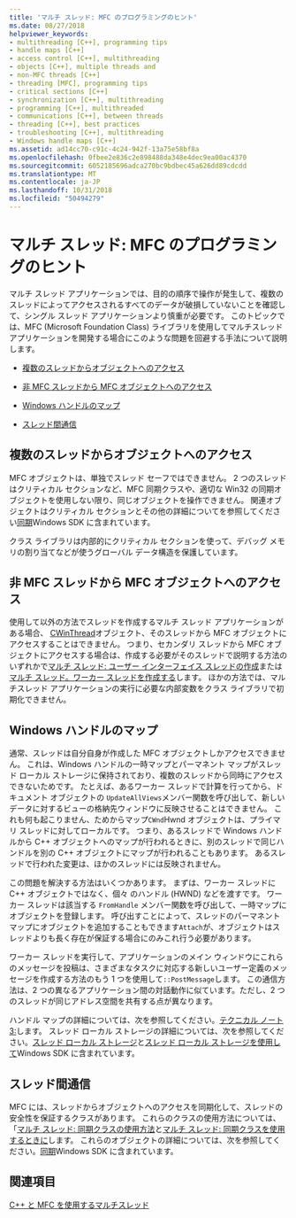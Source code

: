 ```yaml
---
title: 'マルチ スレッド: MFC のプログラミングのヒント'
ms.date: 08/27/2018
helpviewer_keywords:
- multithreading [C++], programming tips
- handle maps [C++]
- access control [C++], multithreading
- objects [C++], multiple threads and
- non-MFC threads [C++]
- threading [MFC], programming tips
- critical sections [C++]
- synchronization [C++], multithreading
- programming [C++], multithreaded
- communications [C++], between threads
- threading [C++], best practices
- troubleshooting [C++], multithreading
- Windows handle maps [C++]
ms.assetid: ad14cc70-c91c-4c24-942f-13a75e58bf8a
ms.openlocfilehash: 0fbee2e836c2e898488da348e4dec9ea00ac4370
ms.sourcegitcommit: 6052185696adca270bc9bdbec45a626dd89cdcdd
ms.translationtype: MT
ms.contentlocale: ja-JP
ms.lasthandoff: 10/31/2018
ms.locfileid: "50494279"
---
```

# <a name="multithreading-mfc-programming-tips"></a>マルチ スレッド: MFC のプログラミングのヒント

マルチ スレッド アプリケーションでは、目的の順序で操作が発生して、複数のスレッドによってアクセスされるすべてのデータが破損していないことを確認して、シングル スレッド アプリケーションより慎重が必要です。 このトピックでは、MFC (Microsoft Foundation Class) ライブラリを使用してマルチスレッド アプリケーションを開発する場合にこのような問題を回避する手法について説明します。

- [複数のスレッドからオブジェクトへのアクセス](#_core_accessing_objects_from_multiple_threads)

- [非 MFC スレッドから MFC オブジェクトへのアクセス](#_core_accessing_mfc_objects_from_non.2d.mfc_threads)

- [Windows ハンドルのマップ](#_core_windows_handle_maps)

- [スレッド間通信](#_core_communicating_between_threads)

##  <a name="_core_accessing_objects_from_multiple_threads"></a> 複数のスレッドからオブジェクトへのアクセス

MFC オブジェクトは、単独でスレッド セーフではできません。 2 つのスレッドはクリティカル セクションなど、MFC 同期クラスや、適切な Win32 の同期オブジェクトを使用しない限り、同じオブジェクトを操作できません。 関連オブジェクトはクリティカル セクションとその他の詳細についてを参照してください[同期](/windows/desktop/Sync/synchronization)Windows SDK に含まれています。

クラス ライブラリは内部的にクリティカル セクションを使って、デバッグ メモリの割り当てなどが使うグローバル データ構造を保護しています。

##  <a name="_core_accessing_mfc_objects_from_non.2d.mfc_threads"></a> 非 MFC スレッドから MFC オブジェクトへのアクセス

使用して以外の方法でスレッドを作成するマルチ スレッド アプリケーションがある場合、 [CWinThread](../mfc/reference/cwinthread-class.md)オブジェクト、そのスレッドから MFC オブジェクトにアクセスすることはできません。 つまり、セカンダリ スレッドから MFC オブジェクトにアクセスする場合は、作成する必要がそのスレッドで説明する方法のいずれかで[マルチ スレッド: ユーザー インターフェイス スレッドの作成](multithreading-creating-user-interface-threads.md)または[マルチ スレッド。ワーカー スレッドを作成する](multithreading-creating-worker-threads.md)します。 ほかの方法では、マルチスレッド アプリケーションの実行に必要な内部変数をクラス ライブラリで初期化できません。

##  <a name="_core_windows_handle_maps"></a> Windows ハンドルのマップ

通常、スレッドは自分自身が作成した MFC オブジェクトしかアクセスできません。 これは、Windows ハンドルの一時マップとパーマネント マップがスレッド ローカル ストレージに保持されており、複数のスレッドから同時にアクセスできないためです。 たとえば、あるワーカー スレッドで計算を行ってから、ドキュメント オブジェクトの `UpdateAllViews`メンバー関数を呼び出して、新しいデータに対するビューの格納先ウィンドウに反映させることはできません。 これも何も起こりません、ためからマップ`CWnd`Hwnd オブジェクトは、プライマリ スレッドに対してローカルです。 つまり、あるスレッドで Windows ハンドルから C++ オブジェクトへのマップが行われるときに、別のスレッドで同じハンドルを別の C++ オブジェクトにマップが行われることもあります。 あるスレッドで行われた変更は、ほかのスレッドには反映されません。

この問題を解決する方法はいくつかあります。 まずは、ワーカー スレッドに C++ オブジェクトではなく、個々 のハンドル (HWND) などを渡すです。 ワーカー スレッドは該当する `FromHandle` メンバー関数を呼び出して、一時マップにオブジェクトを登録します。 呼び出すことによって、スレッドのパーマネント マップにオブジェクトを追加することもできます`Attach`が、オブジェクトはスレッドよりも長く存在が保証する場合にのみこれ行う必要があります。

ワーカー スレッドを実行して、アプリケーションのメイン ウィンドウにこれらのメッセージを投稿は、さまざまなタスクに対応する新しいユーザー定義のメッセージを作成する方法のもう 1 つを使用して`::PostMessage`します。 この通信方法は、2 つの異なるアプリケーション間の対話動作に似ています。ただし、2 つのスレッドが同じアドレス空間を共有する点が異なります。

ハンドル マップの詳細については、次を参照してください。[テクニカル ノート 3:](../mfc/tn003-mapping-of-windows-handles-to-objects.md)します。 スレッド ローカル ストレージの詳細については、次を参照してください。[スレッド ローカル ストレージ](/windows/desktop/ProcThread/thread-local-storage)と[スレッド ローカル ストレージを使用して](/windows/desktop/ProcThread/using-thread-local-storage)Windows SDK に含まれています。

##  <a name="_core_communicating_between_threads"></a> スレッド間通信

MFC には、スレッドからオブジェクトへのアクセスを同期化して、スレッドの安全性を保証するクラスがあります。 これらのクラスの使用方法については、「[マルチ スレッド: 同期クラスの使用方法](multithreading-how-to-use-the-synchronization-classes.md)と[マルチ スレッド: 同期クラスを使用するときに](multithreading-when-to-use-the-synchronization-classes.md)します。 これらのオブジェクトの詳細については、次を参照してください。[同期](/windows/desktop/Sync/synchronization)Windows SDK に含まれています。

## <a name="see-also"></a>関連項目

[C++ と MFC を使用するマルチスレッド](multithreading-with-cpp-and-mfc.md)